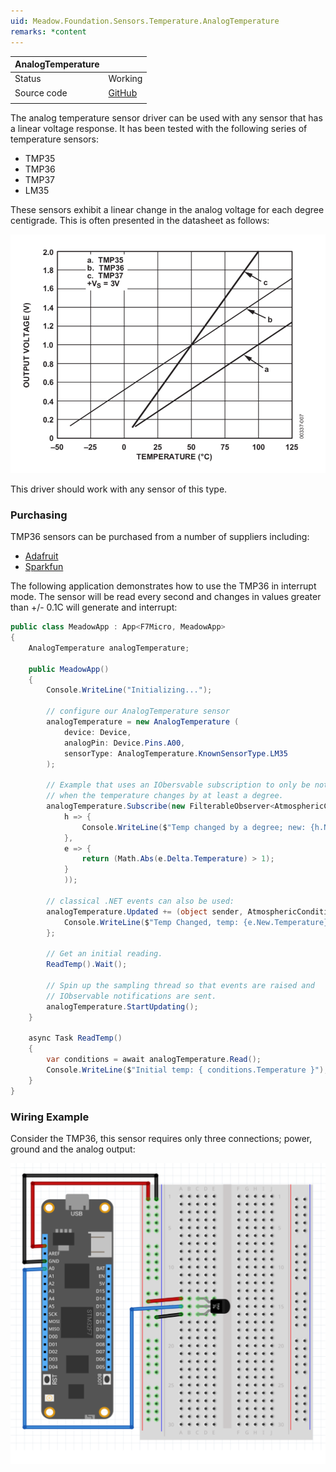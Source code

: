 ```yaml
---
uid: Meadow.Foundation.Sensors.Temperature.AnalogTemperature
remarks: *content
---
```


| AnalogTemperature |             |
|-----------|-------------|
| Status        | Working          |
| Source code        | [GitHub](https://github.com/WildernessLabs/Meadow.Foundation/tree/master/Source/Meadow.Foundation.Core/Sensors/Temperature)  |
| | |

The analog temperature sensor driver can be used with any sensor that has a linear voltage response. It has been tested with the following series of temperature sensors:

* TMP35
* TMP36
* TMP37
* LM35

These sensors exhibit a linear change in the analog voltage for each degree centigrade. This is often presented in the datasheet as follows:

![](../../API_Assets/Meadow.Foundation.Sensors.Temperature.AnalogTemperature/AnalogSensorLinearResponse.png)

This driver should work with any sensor of this type.

### Purchasing

TMP36 sensors can be purchased from a number of suppliers including:

* [Adafruit](https://www.adafruit.com/product/165)
* [Sparkfun](https://www.sparkfun.com/products/10988)

The following application demonstrates how to use the TMP36 in interrupt mode. The sensor will be read every second and changes in values greater than +/- 0.1C will generate and interrupt:

```csharp
public class MeadowApp : App<F7Micro, MeadowApp>
{
    AnalogTemperature analogTemperature;

    public MeadowApp()
    {
        Console.WriteLine("Initializing...");

        // configure our AnalogTemperature sensor
        analogTemperature = new AnalogTemperature (
            device: Device,
            analogPin: Device.Pins.A00,
            sensorType: AnalogTemperature.KnownSensorType.LM35
        );

        // Example that uses an IObersvable subscription to only be notified
        // when the temperature changes by at least a degree.
        analogTemperature.Subscribe(new FilterableObserver<AtmosphericConditionChangeResult, AtmosphericConditions>(
            h => {
                Console.WriteLine($"Temp changed by a degree; new: {h.New.Temperature}, old: {h.Old.Temperature}");
            },
            e => {
                return (Math.Abs(e.Delta.Temperature) > 1);
            }
            ));

        // classical .NET events can also be used:
        analogTemperature.Updated += (object sender, AtmosphericConditionChangeResult e) => {
            Console.WriteLine($"Temp Changed, temp: {e.New.Temperature}ºC");
        };

        // Get an initial reading.
        ReadTemp().Wait();

        // Spin up the sampling thread so that events are raised and
        // IObservable notifications are sent.
        analogTemperature.StartUpdating();
    }

    async Task ReadTemp()
    {
        var conditions = await analogTemperature.Read();
        Console.WriteLine($"Initial temp: { conditions.Temperature }");
    }
}
```

### Wiring Example

Consider the TMP36, this sensor requires only three connections; power, ground and the analog output:

![](../../API_Assets/Meadow.Foundation.Sensors.Temperature.AnalogTemperature/AnalogTemperature.svg)